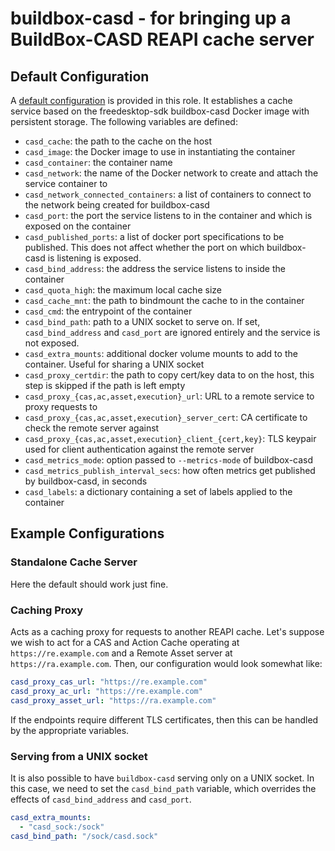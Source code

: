 # buildbox-casd - for bringing up a BuildBox-CASD REAPI cache server

## Default Configuration

A [default configuration](defaults/main.yml) is provided in this role. It establishes a cache service based on the freedesktop-sdk buildbox-casd Docker image with persistent storage. The following variables are defined:

- `casd_cache`: the path to the cache on the host
- `casd_image`: the Docker image to use in instantiating the container
- `casd_container`: the container name
- `casd_network`: the name of the Docker network to create and attach the service container to
- `casd_network_connected_containers`: a list of containers to connect to the network being created for buildbox-casd
- `casd_port`: the port the service listens to in the container and which is exposed on the container
- `casd_published_ports`: a list of docker port specifications to be published. This does not affect whether the port on which buildbox-casd is listening is exposed.
- `casd_bind_address`: the address the service listens to inside the container
- `casd_quota_high`: the maximum local cache size
- `casd_cache_mnt`: the path to bindmount the cache to in the container
- `casd_cmd`: the entrypoint of the container
- `casd_bind_path`: path to a UNIX socket to serve on.  If set, `casd_bind_address` and `casd_port` are ignored entirely and the service is not exposed.
- `casd_extra_mounts`: additional docker volume mounts to add to the container.  Useful for sharing a UNIX socket
- `casd_proxy_certdir`: the path to copy cert/key data to on the host, this step is skipped if the path is left empty
- `casd_proxy_{cas,ac,asset,execution}_url`: URL to a remote service to proxy requests to
- `casd_proxy_{cas,ac,asset,execution}_server_cert`: CA certificate to check the remote server against
- `casd_proxy_{cas,ac,asset,execution}_client_{cert,key}`: TLS keypair used for client authentication against the remote server
- `casd_metrics_mode`: option passed to `--metrics-mode` of buildbox-casd
- `casd_metrics_publish_interval_secs`: how often metrics get published by buildbox-casd, in seconds
- `casd_labels`: a dictionary containing a set of labels applied to the container

## Example Configurations

### Standalone Cache Server

Here the default should work just fine.

### Caching Proxy

Acts as a caching proxy for requests to another REAPI cache.
Let's suppose we wish to act for a CAS and Action Cache operating at `https://re.example.com` and a Remote Asset server at `https://ra.example.com`.
Then, our configuration would look somewhat like:

```yaml
casd_proxy_cas_url: "https://re.example.com"
casd_proxy_ac_url: "https://re.example.com"
casd_proxy_asset_url: "https://ra.example.com"
```

If the endpoints require different TLS certificates, then this can be handled by the appropriate variables.

### Serving from a UNIX socket

It is also possible to have `buildbox-casd` serving only on a UNIX socket.
In this case, we need to set the `casd_bind_path` variable, which overrides the effects of `casd_bind_address` and `casd_port`.

```yaml
casd_extra_mounts:
  - "casd_sock:/sock"
casd_bind_path: "/sock/casd.sock"
```
